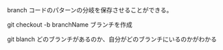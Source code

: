 branch
コードのパターンの分岐を保存させることができる。

git checkout -b branchName
ブランチを作成

git blanch
どのブランチがあるのか、自分がどのブランチにいるのかがわかる